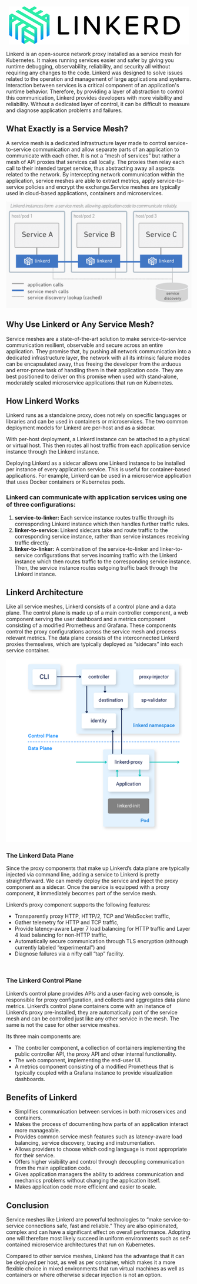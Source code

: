 <!-- Linkerd -->

<p align="center">
  <img src="https://github.com/Khushi-Agrawal-1/Reference-images/blob/main/linkerd.png?raw=true" />
</p>

<p> Linkerd is an open-source network proxy installed as a service mesh for Kubernetes. It makes running services easier and safer by giving you runtime debugging, observability, reliability, and security all without requiring any changes to the code. Linkerd was designed to solve issues related to the operation and management of large applications and systems. Interaction between services is a critical component of an application's runtime behavior. Therefore, by providing a layer of abstraction to control this communication, Linkerd provides developers with more visibility and reliability. Without a dedicated layer of control, it can be difficult to measure and diagnose application problems and failures.
</p>
 
## What Exactly is a Service Mesh?

<p> A service mesh is a dedicated infrastructure layer made to control service-to-service communication and allow separate parts of an application to communicate with each other.  It is not a “mesh of services” but rather a mesh of API proxies that services call locally. The proxies then relay each call to their intended target service, thus abstracting away all aspects related to the network. By intercepting network communication within the application, service meshes are able to extract metrics, apply service-to-service policies and encrypt the exchange.Service meshes are typically used in cloud-based applications, containers and microservices.
</p>
<p align="center">
  <img src="https://github.com/Khushi-Agrawal-1/Reference-images/blob/main/linkerd-service-mesh-diagram-1024x587.png?raw=true" />
</p>

## Why Use Linkerd or Any Service Mesh?
Service meshes are a state-of-the-art solution to make service-to-service communication resilient, observable and secure across an entire application. They promise that, by pushing all network communication into a dedicated infrastructure layer, the network with all its intrinsic failure modes can be encapsulated away, thus freeing the developer from the arduous and error-prone task of handling them in their application code. They are best positioned to deliver on this promise when used with stand-alone, moderately scaled microservice applications that run on Kubernetes.

## How Linkerd Works
Linkerd runs as a standalone proxy, does not rely on specific languages or libraries and can be used in containers or microservices. The two common deployment models for Linkerd are per-host and as a sidecar.

With per-host deployment, a Linkerd instance can be attached to a physical or virtual host. This then routes all host traffic from each application service instance through the Linkerd instance.

Deploying Linkerd as a sidecar allows one Linkerd instance to be installed per instance of every application service. This is useful for container-based applications. For example, Linkerd can be used in a microservice application that uses Docker containers or Kubernetes pods.

### Linkerd can communicate with application services using one of three configurations:

1. <b>service-to-linker:</b> Each service instance routes traffic through its corresponding Linkerd instance which then handles further traffic rules.
2. <b>linker-to-service:</b> Linkerd sidecars take and route traffic to the corresponding service instance, rather than service instances receiving traffic directly.
3. <b>linker-to-linker:</b> A combination of the service-to-linker and linker-to-service configurations that serves incoming traffic with the Linkerd instance which then routes traffic to the corresponding service instance. Then, the service instance routes outgoing traffic back through the Linkerd instance.

## Linkerd Architecture
Like all service meshes, Linkerd consists of a control plane and a data plane. The control plane is made up of a main controller component, a web component serving the user dashboard and a metrics component consisting of a modified Prometheus and Grafana. These components control the proxy configurations across the service mesh and process relevant metrics. The data plane consists of the interconnected Linkerd proxies themselves, which are typically deployed as “sidecars” into each service container.
<p align="center">
  <img src="https://github.com/Khushi-Agrawal-1/Reference-images/blob/main/linkerd-architecture.png?raw=true" />
</p>

### The Linkerd Data Plane
Since the proxy components that make up Linkerd’s data plane are typically injected via command line, adding a service to Linkerd is pretty straightforward. We can merely deploy the service and inject the proxy component as a sidecar. Once the service is equipped with a proxy component, it immediately becomes part of the service mesh. 

Linkerd’s proxy component supports the following features:
- Transparently proxy HTTP, HTTP/2, TCP and WebSocket traffic,
- Gather telemetry for HTTP and TCP traffic,
- Provide latency-aware Layer 7 load balancing for HTTP traffic and Layer 4 load balancing for non-HTTP traffic,
- Automatically secure communication through TLS encryption (although currently labeled “experimental”) and
- Diagnose failures via a nifty call “tap” facility.

<br> 

### The Linkerd Control Plane
Linkerd’s control plane provides APIs and a user-facing web console, is responsible for proxy configuration, and collects and aggregates data plane metrics. Linkerd’s control plane containers come with an instance of Linkerd’s proxy pre-installed, they are automatically part of the service mesh and can be controlled just like any other service in the mesh. The same is not the case for other service meshes.

Its three main components are:

- The controller component, a collection of containers implementing the public controller API, the proxy API and other internal functionality.
- The web component, implementing the end-user UI.
- A metrics component consisting of a modified Prometheus that is typically coupled with a Grafana instance to provide visualization dashboards.


## Benefits of Linkerd

- Simplifies communication between services in both microservices and containers.
- Makes the process of documenting how parts of an application interact more manageable.
- Provides common service mesh features such as latency-aware load balancing, service discovery, tracing and instrumentation.
- Allows providers to choose which coding language is most appropriate for their service.
- Offers higher visibility and control through decoupling communication from the main application code.
- Gives application managers the ability to address communication and mechanics problems without changing the application itself.
- Makes application code more efficient and easier to scale.

## Conclusion
Service meshes like Linkerd are powerful technologies to “make service-to-service connections safe, fast and reliable.” They are also opinionated, complex and can have a significant effect on overall performance. Adopting one will therefore most likely succeed in uniform environments such as self-contained microservice architectures that run on Kubernetes.

Compared to other service meshes, Linkerd has the advantage that it can be deployed per host, as well as per container, which makes it a more flexible choice in mixed environments that run virtual machines as well as containers or where otherwise sidecar injection is not an option.

